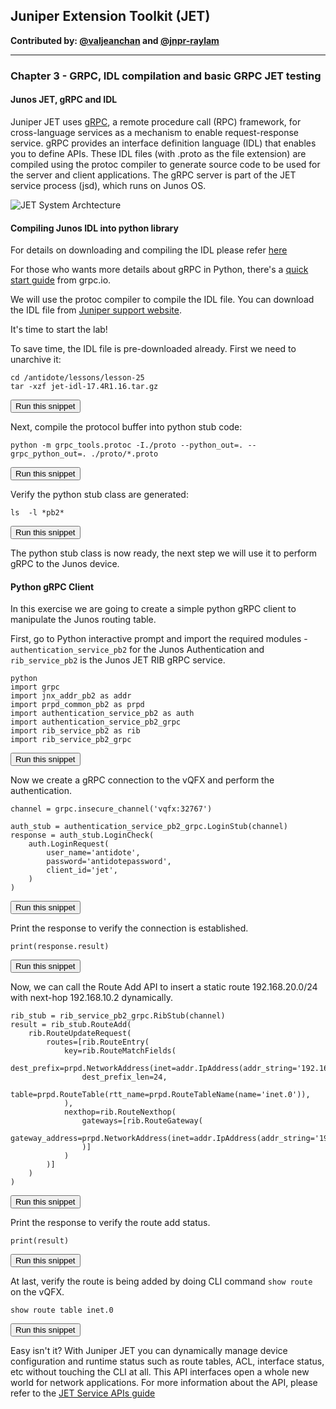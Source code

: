 ## Juniper Extension Toolkit (JET)

**Contributed by: [@valjeanchan](https://github.com/valjeanchan) and [@jnpr-raylam](https://github.com/jnpr-raylam)**

---

### Chapter 3 - GRPC, IDL compilation and basic GRPC JET testing

#### Junos JET, gRPC and IDL

Juniper JET uses <a href="http://www.grpc.io/" target="_blank">gRPC</a>, a remote procedure call (RPC) framework, for cross-language services as a mechanism to enable request-response service. gRPC provides an interface definition language (IDL) that enables you to define APIs. These IDL files (with .proto as the file extension) are compiled using the protoc compiler to generate source code to be used for the server and client applications. The gRPC server is part of the JET service process (jsd), which runs on Junos OS.

![JET System Archtecture](https://www.juniper.net/documentation/images/g043543.png)


#### Compiling Junos IDL into python library
For details on downloading and compiling the IDL please refer <a href="https://www.juniper.net/documentation/en_US/jet1.0/topics/task/jet-complie-idl-using-thrift.html" target="_blank">here</a>

For those who wants more details about gRPC in Python, there's a <a href="https://grpc.io/docs/quickstart/python.html" target="_blank">quick start guide</a> from grpc.io.

We will use the protoc compiler to compile the IDL file. You can download the IDL file from <a href="https://support.juniper.net/support/downloads/?p=jet" target="_blank">Juniper support website</a>.

It's time to start the lab!

To save time, the IDL file is pre-downloaded already. First we need to unarchive it:

```
cd /antidote/lessons/lesson-25
tar -xzf jet-idl-17.4R1.16.tar.gz
```
<button type="button" class="btn btn-primary btn-sm" onclick="runSnippetInTab('linux', 0)">Run this snippet</button>

Next, compile the protocol buffer into python stub code:

```
python -m grpc_tools.protoc -I./proto --python_out=. --grpc_python_out=. ./proto/*.proto
```
<button type="button" class="btn btn-primary btn-sm" onclick="runSnippetInTab('linux', 1)">Run this snippet</button>

Verify the python stub class are generated:

```
ls  -l *pb2*
```
<button type="button" class="btn btn-primary btn-sm" onclick="runSnippetInTab('linux', 2)">Run this snippet</button>

The python stub class is now ready, the next step we will use it to perform gRPC to the Junos device.

#### Python gRPC Client
In this exercise  we are going to create a simple python gRPC client to manipulate the Junos routing table.

First, go to Python interactive prompt and import the required modules - `authentication_service_pb2` for the Junos Authentication and `rib_service_pb2` is the Junos JET RIB gRPC service.

```
python
import grpc
import jnx_addr_pb2 as addr
import prpd_common_pb2 as prpd
import authentication_service_pb2 as auth
import authentication_service_pb2_grpc
import rib_service_pb2 as rib
import rib_service_pb2_grpc
```
<button type="button" class="btn btn-primary btn-sm" onclick="runSnippetInTab('linux', 3)">Run this snippet</button>

Now we create a gRPC connection to the vQFX and perform the authentication.

```
channel = grpc.insecure_channel('vqfx:32767')

auth_stub = authentication_service_pb2_grpc.LoginStub(channel)
response = auth_stub.LoginCheck(
    auth.LoginRequest(
        user_name='antidote',
        password='antidotepassword',
        client_id='jet',
    )
)
```
<button type="button" class="btn btn-primary btn-sm" onclick="runSnippetInTab('linux', 4)">Run this snippet</button>

Print the response to verify the connection is established.

```
print(response.result)
```
<button type="button" class="btn btn-primary btn-sm" onclick="runSnippetInTab('linux', 5)">Run this snippet</button>

Now, we can call the Route Add API to insert a static route 192.168.20.0/24 with next-hop 192.168.10.2 dynamically.

```
rib_stub = rib_service_pb2_grpc.RibStub(channel)
result = rib_stub.RouteAdd(
    rib.RouteUpdateRequest(
        routes=[rib.RouteEntry(
            key=rib.RouteMatchFields(
                dest_prefix=prpd.NetworkAddress(inet=addr.IpAddress(addr_string='192.168.20.0')),
                dest_prefix_len=24,
                table=prpd.RouteTable(rtt_name=prpd.RouteTableName(name='inet.0')),
            ),
            nexthop=rib.RouteNexthop(
                gateways=[rib.RouteGateway(
                    gateway_address=prpd.NetworkAddress(inet=addr.IpAddress(addr_string='192.168.10.2'))
                )]
            )
        )]
    )
)
```
<button type="button" class="btn btn-primary btn-sm" onclick="runSnippetInTab('linux', 6)">Run this snippet</button>

Print the response to verify the route add status.
```
print(result)
```
<button type="button" class="btn btn-primary btn-sm" onclick="runSnippetInTab('linux', 7)">Run this snippet</button>

At last, verify the route is being added by doing CLI command `show route` on the vQFX.

```
show route table inet.0
```
<button type="button" class="btn btn-primary btn-sm" onclick="runSnippetInTab('vqfx', 8)">Run this snippet</button>

Easy isn't it? With Juniper JET you can dynamically manage device configuration and runtime status such as route tables, ACL, interface status, etc without touching the CLI at all. This API interfaces open a whole new world for network applications. For more information about the API, please refer to the <a href="https://www.juniper.net/documentation/en_US/jet18.2/topics/concept/jet-service-apis-overview.html" target="_blank">JET Service APIs guide</a>
